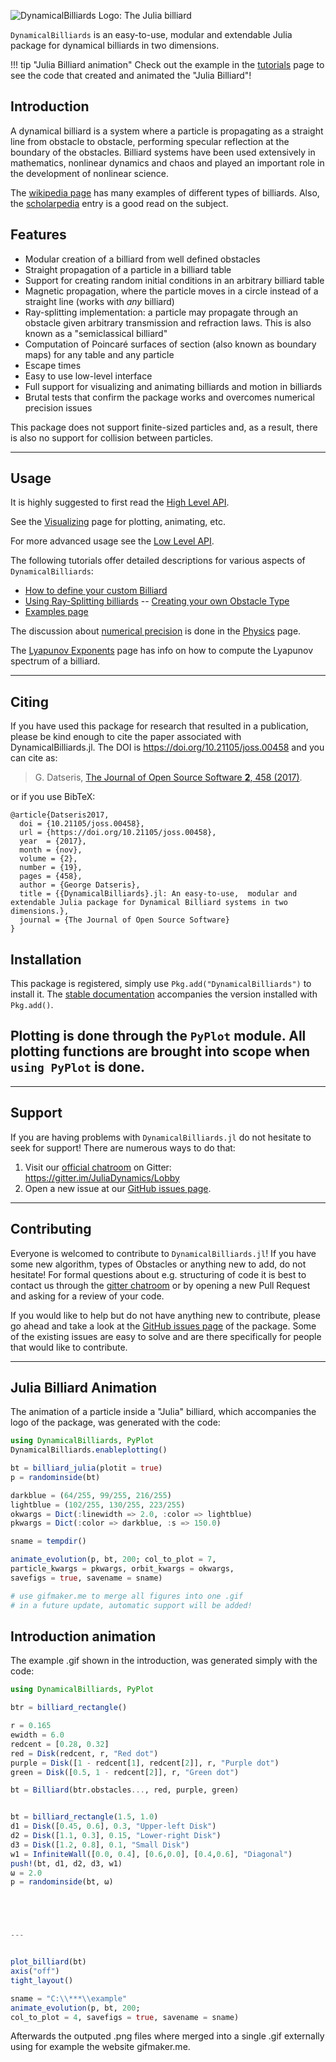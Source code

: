![DynamicalBilliards Logo: The Julia billiard](http://i.imgur.com/NKgzYrt.gif)

`DynamicalBilliards` is an easy-to-use, modular and extendable Julia package for
dynamical billiards in two dimensions.


!!! tip "Julia Billiard animation"
    Check out the example in the [tutorials](tutorials/examples/#julia-logo-billiard) page to see the code that created and animated the "Julia Billiard"!

## Introduction

A dynamical billiard is a system where a particle is propagating as a straight line from obstacle to obstacle, performing specular reflection at the boundary of the obstacles. Billiard systems have been used extensively in mathematics, nonlinear dynamics and chaos and played an important role in the development of nonlinear science.

The [wikipedia page](https://en.wikipedia.org/wiki/Dynamical_billiards) has many examples of different types of billiards. Also, the [scholarpedia](http://www.scholarpedia.org/article/Dynamical_billiards) entry is a good read on the subject.

## Features

* Modular creation of a billiard from well defined obstacles
* Straight propagation of a particle in a billiard table
* Support for creating random initial conditions in an arbitrary
  billiard table
* Magnetic propagation, where the particle moves in a circle instead
  of a straight line (works with *any* billiard)
* Ray-splitting implementation: a particle may propagate
  through an obstacle given arbitrary transmission and refraction
  laws. This is also known as a "semiclassical billiard"
* Computation of Poincaré surfaces of section (also known as boundary maps) for any table and any particle
* Escape times
* Easy to use low-level interface
* Full support for visualizing and animating billiards and motion in billiards
* Brutal tests that confirm the package works and overcomes numerical precision issues

This package does not support finite-sized particles and, as a result, there is
also no support for collision between particles.

---


## Usage
It is highly suggested to first read the [High Level API](/basic/high_level).

See the [Visualizing](visualizing) page for plotting, animating, etc.

For more advanced usage see the [Low Level API](/basic/low_level).

The following tutorials offer detailed descriptions for various aspects of `DynamicalBilliards`:

- [How to define your custom Billiard](/tutorials/billiard_table)
- [Using Ray-Splitting billiards](/tutorials/ray-splitting)
-- [Creating your own Obstacle Type](/tutorials/own_obstacle)
- [Examples page](/tutorials/examples)

The discussion about [numerical precision](/physics/#numerical-precision) is done in the [Physics](/physics) page.

The [Lyapunov Exponents](/lyapunovs) page has info on how to compute the Lyapunov
spectrum of a billiard.


---

## Citing
If you have used this package for research that resulted in a publication, please be
kind enough to cite the paper associated with DynamicalBilliards.jl. The DOI is
https://doi.org/10.21105/joss.00458 and you can cite as:

>G. Datseris, [The Journal of Open Source Software **2**, 458
(2017)](https://doi.org/10.21105/joss.00458).

or if you use BibTeX:
```
@article{Datseris2017,
  doi = {10.21105/joss.00458},
  url = {https://doi.org/10.21105/joss.00458},
  year  = {2017},
  month = {nov},
  volume = {2},
  number = {19},
  pages = {458},
  author = {George Datseris},
  title = {{DynamicalBilliards}.jl: An easy-to-use,  modular and extendable Julia package for Dynamical Billiard systems in two dimensions.},
  journal = {The Journal of Open Source Software}
}
```

## Installation

This package is registered, simply use `Pkg.add("DynamicalBilliards")` to install it.
The [stable documentation](https://juliadynamics.github.io/DynamicalBilliards.jl/stable/) accompanies the version installed with `Pkg.add()`.

Plotting is done through the `PyPlot` module. All plotting functions are brought
into scope when `using PyPlot` is done.
---

---
## Support
If you are having problems with `DynamicalBilliards.jl` do not hesitate to seek for support! There are numerous ways to do that:

1. Visit our [official chatroom](https://gitter.im/JuliaDynamics/Lobby) on Gitter: https://gitter.im/JuliaDynamics/Lobby
2. Open a new issue at our [GitHub issues page](https://github.com/JuliaDynamics/DynamicalBilliards.jl/issues).

---
## Contributing
Everyone is welcomed to contribute to `DynamicalBilliards.jl`! If you have some new
algorithm, types of Obstacles or anything new to add, do not hesitate! For formal
questions about e.g. structuring of code it is best to contact us through the [gitter
chatroom](https://gitter.im/JuliaDynamics/Lobby) or by opening a new Pull Request and asking for a review of your code.

If you would like to help but do not have anything new to contribute, please go ahead
and take a look at the [GitHub issues page](https://github.com/JuliaDynamics/DynamicalBilliards.jl/issues) of the package.
Some of the existing issues are easy to solve and are there specifically for people that would
like to contribute.

---

## Julia Billiard Animation
The animation of a particle inside a "Julia" billiard, which accompanies the logo of the package, was generated with the code:
```julia
using DynamicalBilliards, PyPlot
DynamicalBilliards.enableplotting()

bt = billiard_julia(plotit = true)
p = randominside(bt)

darkblue = (64/255, 99/255, 216/255)
lightblue = (102/255, 130/255, 223/255)
okwargs = Dict(:linewidth => 2.0, :color => lightblue)
pkwargs = Dict(:color => darkblue, :s => 150.0)

sname = tempdir()

animate_evolution(p, bt, 200; col_to_plot = 7,
particle_kwargs = pkwargs, orbit_kwargs = okwargs,
savefigs = true, savename = sname)

# use gifmaker.me to merge all figures into one .gif
# in a future update, automatic support will be added!
```

## Introduction animation

The example .gif shown in the introduction, was generated simply with the code:
```julia
using DynamicalBilliards, PyPlot

btr = billiard_rectangle()

r = 0.165
ewidth = 6.0
redcent = [0.28, 0.32]
red = Disk(redcent, r, "Red dot")
purple = Disk([1 - redcent[1], redcent[2]], r, "Purple dot")
green = Disk([0.5, 1 - redcent[2]], r, "Green dot")

bt = Billiard(btr.obstacles..., red, purple, green)


bt = billiard_rectangle(1.5, 1.0)
d1 = Disk([0.45, 0.6], 0.3, "Upper-left Disk")
d2 = Disk([1.1, 0.3], 0.15, "Lower-right Disk")
d3 = Disk([1.2, 0.8], 0.1, "Small Disk")
w1 = InfiniteWall([0.0, 0.4], [0.6,0.0], [0.4,0.6], "Diagonal")
push!(bt, d1, d2, d3, w1)
ω = 2.0
p = randominside(bt, ω)





---


plot_billiard(bt)
axis("off")
tight_layout()

sname = "C:\\***\\example"
animate_evolution(p, bt, 200;
col_to_plot = 4, savefigs = true, savename = sname)
```
Afterwards the outputed .png files where merged into a single .gif externally using for example the website gifmaker.me.
